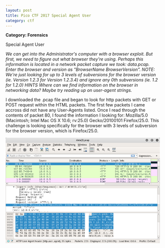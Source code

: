 ```yaml
---
layout: post
title: Pico CTF 2017 Special Agent User
category: ctf
---
```




<b>Category: Forensics</b>

Special Agent User

<i>We can get into the Administrator's computer with a browser exploit. But first, we need to figure out what browser they're using. Perhaps this information is located in a network packet capture we took: data.pcap. Enter the browser and version as "BrowserName BrowserVersion". NOTE: We're just looking for up to 3 levels of subversions for the browser version (ie. Version 1.2.3 for Version 1.2.3.4) and ignore any 0th subversions (ie. 1.2 for 1.2.0)
HINTS
Where can we find information on the browser in networking data? Maybe try reading up on user-agent strings.</i>

I downloaded the .pcap file and began to look for http packets with GET or POST request within the HTML packets. The first few packets I came accross did not have any User-Agents listed. Once I read through the contents of packet 80, I found the information I looking for: Mozilla/5.0 (Macintosh; Intel Mac OS X 10.6; rv:25.0) Gecko/20100101 Firefox/25.0. This challenge is looking specifically for the browser with 3 levels of subversion for the browser version, which is Firefox/25.0.


![Image description](/images/specialuseragent.png)
